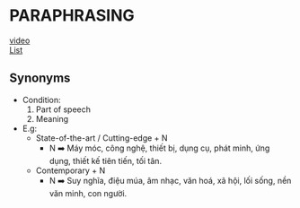 # PARAPHRASING
[video](https://drive.google.com/file/d/19fpYMYGx4oHvwHEQSae993mCM-Fm_u6l/view?usp=share_link)
<br/>
[List](https://docs.google.com/document/d/1f7AjrkS157Fq6RjnRls3ShFRUBD3s1oHY2c74iV0UYg/edit?fbclid=IwZXh0bgNhZW0CMTAAAR3Dj0H_GdGZJLHDF-AX7gSW28Wn2DngMQbBpN-YXGWVJ6t6QXMyBM1B4PA_aem_5AW2_zqX63nEmYINEi39gQ)
## Synonyms
- Condition:
  1. Part of speech
  2. Meaning
- E.g:
  - State-of-the-art / Cutting-edge + N
    - N ➡️ Máy móc, công nghệ, thiết bị, dụng cụ, phát minh, ứng dụng, thiết kế tiên tiến, tối tân.
  - Contemporary + N
    - N ➡️ Suy nghĩa, điệu múa, âm nhạc, văn hoá, xã hội, lối sống, nền văn minh, con người.
